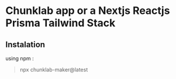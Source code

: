 # Chunklab app or a Nextjs Reactjs Prisma Tailwind Stack

## Instalation

using npm :

> npx chunklab-maker@latest

